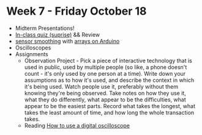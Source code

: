 # Week 7 - Friday October 18
* Midterm Presentations!
* [In-class quiz (suprise)](https://forms.gle/Ept9GPSSNsSimDZBA) && Review
* [sensor smoothing](https://docs.arduino.cc/built-in-examples/analog/Smoothing) with [arrays on Arduino](https://docs.arduino.cc/built-in-examples/control-structures/Arrays)
* Oscilloscopes
* Assignments
  * Observation Project - Pick a piece of interactive technology that is used in public, used by multiple people (so like, a phone doesn't count - it's only used by one person at a time). Write down your assumptions as to how it's used, and describe the context in which it's being used. Watch people use it, preferably without them knowing they're being observed. Take notes on how they use it, what they do differently, what appear to be the difficulties, what appear to be the easiest parts. Record what takes the longest, what takes the least amount of time, and how long the whole transaction takes. 
  * Reading [How to use a digital oscilloscope](https://learn.sparkfun.com/tutorials/how-to-use-an-oscilloscope/all)
  


